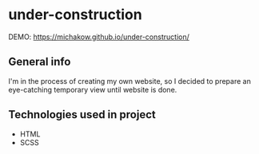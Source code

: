 # under-construction

DEMO: https://michakow.github.io/under-construction/

## General info

I'm in the process of creating my own website, so I decided to prepare an eye-catching temporary view until website is done.

## Technologies used in project

- HTML
- SCSS
